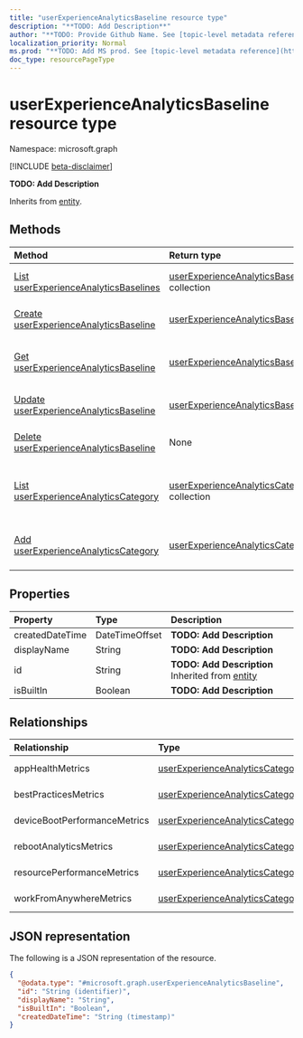 ```yaml
---
title: "userExperienceAnalyticsBaseline resource type"
description: "**TODO: Add Description**"
author: "**TODO: Provide Github Name. See [topic-level metadata reference](https://msgo.azurewebsites.net/add/document/guidelines/metadata.html#topic-level-metadata)**"
localization_priority: Normal
ms.prod: "**TODO: Add MS prod. See [topic-level metadata reference](https://msgo.azurewebsites.net/add/document/guidelines/metadata.html#topic-level-metadata)**"
doc_type: resourcePageType
---
```


# userExperienceAnalyticsBaseline resource type

Namespace: microsoft.graph

[!INCLUDE [beta-disclaimer](../../includes/beta-disclaimer.md)]

**TODO: Add Description**


Inherits from [entity](../resources/entity.md).

## Methods
|Method|Return type|Description|
|:---|:---|:---|
|[List userExperienceAnalyticsBaselines](../api/intune-userexperienceanalyticsbaseline-list.md)|[userExperienceAnalyticsBaseline](../resources/intune-userexperienceanalyticsbaseline.md) collection|Get a list of the [userExperienceAnalyticsBaseline](../resources/userexperienceanalyticsbaseline.md) objects and their properties.|
|[Create userExperienceAnalyticsBaseline](../api/intune-userexperienceanalyticsbaseline-create.md)|[userExperienceAnalyticsBaseline](../resources/intune-userexperienceanalyticsbaseline.md)|Create a new [userExperienceAnalyticsBaseline](../resources/intune-userexperienceanalyticsbaseline.md) object.|
|[Get userExperienceAnalyticsBaseline](../api/intune-userexperienceanalyticsbaseline-get.md)|[userExperienceAnalyticsBaseline](../resources/intune-userexperienceanalyticsbaseline.md)|Read the properties and relationships of a [userExperienceAnalyticsBaseline](../resources/intune-userexperienceanalyticsbaseline.md) object.|
|[Update userExperienceAnalyticsBaseline](../api/intune-userexperienceanalyticsbaseline-update.md)|[userExperienceAnalyticsBaseline](../resources/intune-userexperienceanalyticsbaseline.md)|Update the properties of a [userExperienceAnalyticsBaseline](../resources/intune-userexperienceanalyticsbaseline.md) object.|
|[Delete userExperienceAnalyticsBaseline](../api/intune-userexperienceanalyticsbaseline-delete.md)|None|Deletes a [userExperienceAnalyticsBaseline](../resources/intune-userexperienceanalyticsbaseline.md) object.|
|[List userExperienceAnalyticsCategory](../api/intune-userexperienceanalyticsbaseline-list-workfromanywheremetrics.md)|[userExperienceAnalyticsCategory](../resources/intune-userexperienceanalyticscategory.md) collection|Get the userExperienceAnalyticsCategory resources from the workFromAnywhereMetrics navigation property.|
|[Add userExperienceAnalyticsCategory](../api/intune-userexperienceanalyticsbaseline-post-workfromanywheremetrics.md)|[userExperienceAnalyticsCategory](../resources/intune-userexperienceanalyticscategory.md)|Add workFromAnywhereMetrics by posting to the workFromAnywhereMetrics collection.|

## Properties
|Property|Type|Description|
|:---|:---|:---|
|createdDateTime|DateTimeOffset|**TODO: Add Description**|
|displayName|String|**TODO: Add Description**|
|id|String|**TODO: Add Description** Inherited from [entity](../resources/entity.md)|
|isBuiltIn|Boolean|**TODO: Add Description**|

## Relationships
|Relationship|Type|Description|
|:---|:---|:---|
|appHealthMetrics|[userExperienceAnalyticsCategory](../resources/intune-userexperienceanalyticscategory.md)|**TODO: Add Description**|
|bestPracticesMetrics|[userExperienceAnalyticsCategory](../resources/intune-userexperienceanalyticscategory.md)|**TODO: Add Description**|
|deviceBootPerformanceMetrics|[userExperienceAnalyticsCategory](../resources/intune-userexperienceanalyticscategory.md)|**TODO: Add Description**|
|rebootAnalyticsMetrics|[userExperienceAnalyticsCategory](../resources/intune-userexperienceanalyticscategory.md)|**TODO: Add Description**|
|resourcePerformanceMetrics|[userExperienceAnalyticsCategory](../resources/intune-userexperienceanalyticscategory.md)|**TODO: Add Description**|
|workFromAnywhereMetrics|[userExperienceAnalyticsCategory](../resources/intune-userexperienceanalyticscategory.md)|**TODO: Add Description**|

## JSON representation
The following is a JSON representation of the resource.
<!-- {
  "blockType": "resource",
  "keyProperty": "id",
  "@odata.type": "microsoft.graph.userExperienceAnalyticsBaseline",
  "baseType": "microsoft.graph.entity",
  "openType": false
}
-->
``` json
{
  "@odata.type": "#microsoft.graph.userExperienceAnalyticsBaseline",
  "id": "String (identifier)",
  "displayName": "String",
  "isBuiltIn": "Boolean",
  "createdDateTime": "String (timestamp)"
}
```

